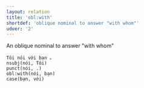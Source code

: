 ```yaml
---
layout: relation
title: 'obl:with'
shortdef: 'oblique nominal to answer "with whom"'
udver: '2'
---
```


An oblique nominal to answer "with whom"

~~~ sdparse
Tôi nói với bạn 。
nsubj(nói, Tôi)
punct(nói, .)
obl:with(nói, bạn)
case(bạn, với)
~~~

<!-- Interlanguage links updated Út 9. května 2023, 20:04:30 CEST -->
